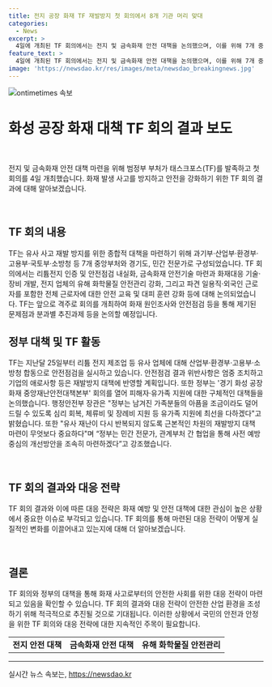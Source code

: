 ```yaml
---
title: 전지 공장 화재 TF 재발방지 첫 회의에서 8개 기관 머리 맞대
categories:
  - News
excerpt: >
  4일에 개최된 TF 회의에서는 전지 및 금속화재 안전 대책을 논의했으며, 이를 위해 7개 중앙부처와 지방정부, 민간 전문가 등으로 구성된 TF가 설립됐다. TF는 앞으로 주기적으로 회의를 개최하여 안전 점검과 화재 대응 등을 논의할 예정이며, 이미 유사 업체에 대한 안전점검을 실시하고 있다. 또한 정부는 공장화재로 피해를 입은 이들을 지원하기 위한 대책을 마련하고, 재난 예방을 위한 협업을 강화하겠다고 밝혔다. TF의 활동과 정부의 대책은 화재 예방 및 피해 지원에 초점을 맞추고 있다. TF의 노력으로 안전한 환경을 위해 노력하는 정부의 모습이 돋보인다.
feature_text: >
  4일에 개최된 TF 회의에서는 전지 및 금속화재 안전 대책을 논의했으며, 이를 위해 7개 중앙부처와 지방정부, 민간 전문가 등으로 구성된 TF가 설립됐다. TF는 앞으로 주기적으로 회의를 개최하여 안전 점검과 화재 대응 등을 논의할 예정이며, 이미 유사 업체에 대한 안전점검을 실시하고 있다. 또한 정부는 공장화재로 피해를 입은 이들을 지원하기 위한 대책을 마련하고, 재난 예방을 위한 협업을 강화하겠다고 밝혔다. TF의 활동과 정부의 대책은 화재 예방 및 피해 지원에 초점을 맞추고 있다. TF의 노력으로 안전한 환경을 위해 노력하는 정부의 모습이 돋보인다.
image: 'https://newsdao.kr/res/images/meta/newsdao_breakingnews.jpg'
---
```


<p><img src="https://newsdao.kr/res/images/meta/newsdao_breakingnews.jpg" alt="ontimetimes 속보" /></p>

<h1 data-ke-size="size32"><b>화성 공장 화재 대책 TF 회의 결과 보도</b></h1>

<p data-ke-size="size16">&nbsp;</p>

<p>전지 및 금속화재 안전 대책 마련을 위해 범정부 부처가 태스크포스(TF)를 발족하고 첫 회의를 4일 개최했습니다. 화재 발생 사고를 방지하고 안전을 강화하기 위한 TF 회의 결과에 대해 알아보겠습니다.</p>

<p data-ke-size="size16">&nbsp;</p>

<h2 data-ke-size="size26">TF 회의 내용</h2>

<p>TF는 유사 사고 재발 방지를 위한 종합적 대책을 마련하기 위해 과기부·산업부·환경부·고용부·국토부·소방청 등 7개 중앙부처와 경기도, 민간 전문가로 구성되었습니다. TF 회의에서는 리튬전지 인증 및 안전점검 내실화, 금속화재 안전기술 마련과 화재대응 기술·장비 개발, 전지 업체의 유해 화학물질 안전관리 강화, 그리고 파견 일용직·외국인 근로자를 포함한 전체 근로자에 대한 안전 교육 및 대피 훈련 강화 등에 대해 논의되었습니다. TF는 앞으로 격주로 회의를 개최하여 화재 원인조사와 안전점검 등을 통해 제기된 문제점과 분과별 추진과제 등을 논의할 예정입니다.</p>

<h2 data-ke-size="size26">정부 대책 및 TF 활동</h2>

<p>TF는 지난달 25일부터 리튬 전지 제조업 등 유사 업체에 대해 산업부·환경부·고용부·소방청 합동으로 안전점검을 실시하고 있습니다. 안전점검 결과 위반사항은 엄중 조치하고 기업의 애로사항 등은 재발방지 대책에 반영할 계획입니다. 또한 정부는 '경기 화성 공장화재 중앙재난안전대책본부' 회의를 열어 피해자·유가족 지원에 대한 구체적인 대책들을 논의했습니다. 행정안전부 장관은 "정부는 남겨진 가족분들의 아픔을 조금이라도 덜어드릴 수 있도록 심리 회복, 체류비 및 장례비 지원 등 유가족 지원에 최선을 다하겠다"고 밝혔습니다. 또한 "유사 재난이 다시 반복되지 않도록 근본적인 차원의 재발방지 대책 마련이 무엇보다 중요하다"며 “정부는 민간 전문가, 관계부처 간 협업을 통해 사전 예방 중심의 개선방안을 조속히 마련하겠다”고 강조했습니다.</p>

<p data-ke-size="size16">&nbsp;</p>

<h2 data-ke-size="size26">TF 회의 결과와 대응 전략</h2>

<p>TF 회의 결과와 이에 따른 대응 전략은 화재 예방 및 안전 대책에 대한 관심이 높은 상황에서 중요한 이슈로 부각되고 있습니다. TF 회의를 통해 마련된 대응 전략이 어떻게 실질적인 변화를 이끌어내고 있는지에 대해 더 알아보겠습니다. </p>

<p data-ke-size="size16">&nbsp;</p>

<h2 data-ke-size="size26">결론</h2>

<p>TF 회의와 정부의 대책을 통해 화재 사고로부터의 안전한 사회를 위한 대응 전략이 마련되고 있음을 확인할 수 있습니다. TF 회의 결과와 대응 전략이 안전한 산업 환경을 조성하기 위해 적극적으로 추진될 것으로 기대됩니다. 이러한 상황에서 국민의 안전과 안정을 위한 TF 회의와 대응 전략에 대한 지속적인 주목이 필요합니다.</p>

<table>
    <tbody>
        <tr>
            <td style="text-align: center; height: 17px;"><b>전지 안전 대책</b></td>
            <td style="text-align: center; height: 17px;"><b>금속화재 안전 대책</b></td>
            <td style="text-align: center; height: 17px;"><b>유해 화학물질 안전관리</b></td>
        </tr>
    </tbody>
</table>

<p><hr></p>
실시간 뉴스 속보는, <a href="https://newsdao.kr" rel="dofollow">https://newsdao.kr</a>


